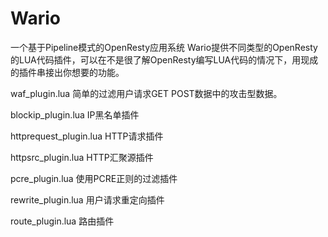 # Wario
一个基于Pipeline模式的OpenResty应用系统
Wario提供不同类型的OpenResty的LUA代码插件，可以在不是很了解OpenResty编写LUA代码的情况下，用现成的插件串接出你想要的功能。


waf_plugin.lua            简单的过滤用户请求GET POST数据中的攻击型数据。 

blockip_plugin.lua        IP黑名单插件 

httprequest_plugin.lua    HTTP请求插件

httpsrc_plugin.lua        HTTP汇聚源插件  

pcre_plugin.lua           使用PCRE正则的过滤插件

rewrite_plugin.lua        用户请求重定向插件 

route_plugin.lua          路由插件 







